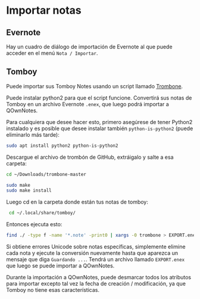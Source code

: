 # Importar notas

## Evernote

Hay un cuadro de diálogo de importación de Evernote al que puede acceder en el menú `Nota / Importar`.

## Tomboy

Puede importar sus Tomboy Notes usando un script llamado [Trombone](https://github.com/samba/trombone).

Puede instalar python2 para que el script funcione. Convertirá sus notas de Tomboy en un archivo Evernote `.enex`, que luego podrá importar a QOwnNotes.

Para cualquiera que desee hacer esto, primero asegúrese de tener Python2 instalado y es posible que desee instalar también `python-is-python2` (puede eliminarlo más tarde):

```bash
sudo apt install python2 python-is-python2
```

Descargue el archivo de trombón de GitHub, extráigalo y salte a esa carpeta:

```bash
cd ~/Downloads/trombone-master

sudo make
sudo make install
```

Luego cd en la carpeta donde están tus notas de tomboy:

```bash
 cd ~/.local/share/tomboy/
```

Entonces ejecuta esto:

```bash
find ./ -type f -name '*.note' -print0 | xargs -0 trombone > EXPORT.enex
```

Si obtiene errores Unicode sobre notas específicas, simplemente elimine cada nota y ejecute la conversión nuevamente hasta que aparezca un mensaje que diga `Guardando ...`. Tendrá un archivo llamado `EXPORT.enex` que luego se puede importar a QOwnNotes.

Durante la importación a QOwnNotes, puede desmarcar todos los atributos para importar excepto tal vez la fecha de creación / modificación, ya que Tomboy no tiene esas características.
